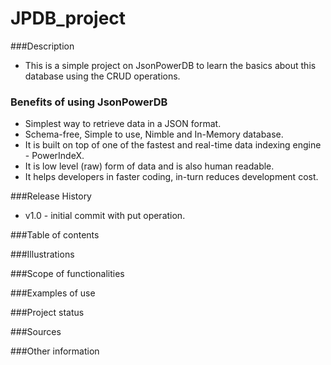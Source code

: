 # JPDB_project

###Description

- This is a simple project on JsonPowerDB to learn the basics about this database using the CRUD operations.

### Benefits of using JsonPowerDB

- Simplest way to retrieve data in a JSON format.
- Schema-free, Simple to use, Nimble and In-Memory database.
- It is built on top of one of the fastest and real-time data indexing engine - PowerIndeX.
- It is low level (raw) form of data and is also human readable.
- It helps developers in faster coding, in-turn reduces development cost.

###Release History
- v1.0 - initial commit with put operation.

###Table of contents


###Illustrations


###Scope of functionalities


###Examples of use


###Project status


###Sources


###Other information
